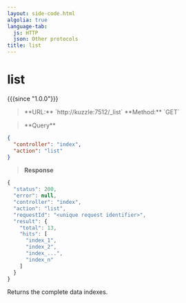 ```yaml
---
layout: side-code.html
algolia: true
language-tab:
  js: HTTP
  json: Other protocols
title: list
---
```


# list

{{{since "1.0.0"}}}

<blockquote class="js">
<p>
**URL:** `http://kuzzle:7512/_list`  
**Method:** `GET`
</p>
</blockquote>

<blockquote class="json">
<p>
**Query**
</p>
</blockquote>


```json
{
  "controller": "index",
  "action": "list"
}
```

>**Response**

```javascript
{
  "status": 200,
  "error": null,
  "controller": "index",
  "action": "list",
  "requestId": "<unique request identifier>",
  "result": {
    "total": 13,
    "hits": [
      "index_1",
      "index_2",
      "index_...",
      "index_n"
    ]
  }
}
```

Returns the complete data indexes.
